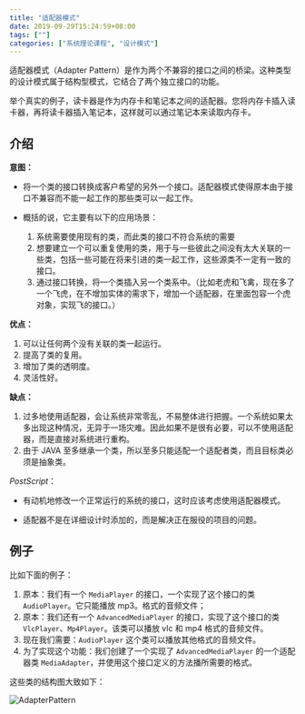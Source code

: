 ```yaml
---
title: "适配器模式"
date: 2019-09-29T15:24:59+08:00
tags: [""]
categories: ["系统理论课程", "设计模式"]
---
```



适配器模式（Adapter Pattern）是作为两个不兼容的接口之间的桥梁。这种类型的设计模式属于结构型模式，它结合了两个独立接口的功能。

举个真实的例子，读卡器是作为内存卡和笔记本之间的适配器。您将内存卡插入读卡器，再将读卡器插入笔记本，这样就可以通过笔记本来读取内存卡。

## 介绍

**意图：**

- 将一个类的接口转换成客户希望的另外一个接口。适配器模式使得原本由于接口不兼容而不能一起工作的那些类可以一起工作。

- 概括的说，它主要有以下的应用场景：
  1. 系统需要使用现有的类，而此类的接口不符合系统的需要
  2. 想要建立一个可以重复使用的类，用于与一些彼此之间没有太大关联的一些类，包括一些可能在将来引进的类一起工作，这些源类不一定有一致的接口。 
  3. 通过接口转换，将一个类插入另一个类系中。（比如老虎和飞禽，现在多了一个飞虎，在不增加实体的需求下，增加一个适配器，在里面包容一个虎对象，实现飞的接口。）

**优点：**

1. 可以让任何两个没有关联的类一起运行。
2. 提高了类的复用。
3. 增加了类的透明度。
4. 灵活性好。

**缺点：** 

1. 过多地使用适配器，会让系统非常零乱，不易整体进行把握。一个系统如果太多出现这种情况，无异于一场灾难。因此如果不是很有必要，可以不使用适配器，而是直接对系统进行重构。 
2. 由于 JAVA 至多继承一个类，所以至多只能适配一个适配者类，而且目标类必须是抽象类。

*PostScript*：

- 有动机地修改一个正常运行的系统的接口，这时应该考虑使用适配器模式。

- 适配器不是在详细设计时添加的，而是解决正在服役的项目的问题。

## 例子

比如下面的例子：

1. 原本：我们有一个 `MediaPlayer` 的接口，一个实现了这个接口的类 `AudioPlayer`。它只能播放 mp3。格式的音频文件；
2. 原本：我们还有一个 `AdvancedMediaPlayer` 的接口，实现了这个接口的类 `VlcPlayer`、`Mp4Player`。该类可以播放 vlc 和 mp4 格式的音频文件。
3. 现在我们需要：`AudioPlayer` 这个类可以播放其他格式的音频文件。
4. 为了实现这个功能：我们创建了一个实现了 `AdvancedMediaPlayer` 的一个适配器类 `MediaAdapter`，并使用这个接口定义的方法播所需要的格式。

这些类的结构图大致如下：

![AdapterPattern](../AdapterPattern.jpg)

